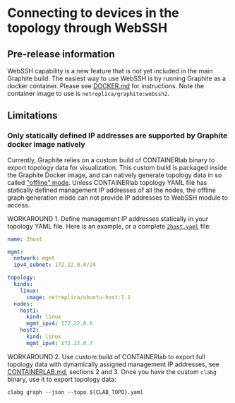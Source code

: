 # Connecting to devices in the topology through WebSSH

## Pre-release information

WebSSH capability is a new feature that is not yet included in the main Graphite build. The easiest way to use WebSSH is by running Graphite as a docker container. Please see [DOCKER.md](docs/DOCKER.md) for instructions. Note the container image to use is `netreplica/graphite:webssh2`.

## Limitations

### Only statically defined IP addresses are supported by Graphite docker image natively

Currently, Graphite relies on a custom build of CONTAINERlab binary to export topology data for visualization. This custom build is packaged inside the Graphite Docker image, and can natively generate topology data in so called ["offline" mode](https://containerlab.dev/cmd/graph/#online-vs-offline-graphing). Unless CONTAINERlab topology YAML file has statically defined management IP addresses of all the nodes, the offline graph generation mode can not provide IP addresses to WebSSH module to access.

WORKAROUND 1. Define management IP addresses statically in your topology YAML file. Here is an example, or a complete [`2host.yaml`](/examples/2host.yaml) file:

```Yaml
name: 2host

mgmt:
  network: mgmt
  ipv4_subnet: 172.22.0.0/24

topology:
  kinds:
    linux:
      image: netreplica/ubuntu-host:1.1
  nodes:
    host1:
      kind: linux
      mgmt_ipv4: 172.22.0.6
    host2:
      kind: linux
      mgmt_ipv4: 172.22.0.7
````

WORKAROUND 2. Use custom build of CONTAINERlab to export full topology data with dynamically assigned management IP addresses, see [CONTAINERLAB.md](/docs/CONTAINERLAB.md#pre-requisites), sections 2 and 3. Once you have the custom `clabg` binary, use it to export topology data:

```Shell
clabg graph --json --topo ${CLAB_TOPO}.yaml
````

